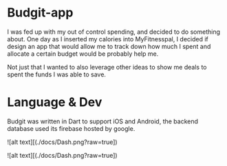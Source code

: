 # Budgit-app


I was fed up with my out of control spending, and decided to do something about. One day as I inserted my calories into MyFitnesspal, 
I decided if design an app that would allow me to track down how much I spent and allocate a certain budget would be probably help me. 

Not just that I wanted to also leverage other ideas to show me deals to spent the funds I was able to save.


# Language & Dev

Budgit was written in Dart to support iOS and Android, the backend database used its firebase hosted by google. 


![alt text][(./docs/Dash.png?raw=true])



![alt text][(./docs/Dash.png?raw=true])
